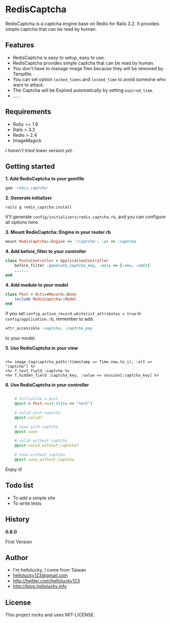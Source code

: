# RedisCaptcha

RedisCaptcha is a captcha engine base on Redis for Rails 3.2. It provides simple captcha that can be read by human.


## Features

* RedisCaptcha is easy to setup, easy to use.
* RedisCaptcha provides simple captcha that can be read by human.
* You don't have to manage image files because they will be removed by Tempfile.
* You can set option `locked_times` and `locked_time` to avoid someone who want to attack.
* The Captcha will be Expired automatically by setting `expired_time`.
* ......


## Requirements

* Ruby >= 1.9
* Rails > 3.2
* Redis > 2.4
* ImageMagick

*I haven't tried lower version yet.*

## Getting started

**1. Add RedisCaptcha to your gemfile**

```ruby
gem 'redis_captcha'
```

**2. Generate initializer**

    rails g redis_captcha:install

It'll generate `config/initializers/redis_captcha.rb`, and you can configure all options here.

**3. Mount RedisCaptcha::Engine in your router.rb**

```ruby
mount RedisCaptcha::Engine => '/captcha', :as => :captcha
```


**4. Add before_filter to your controller**

```ruby
class PostsController < ApplicationController
    before_filter :generate_captcha_key, :only => [:new, :edit]
    ......
end
```

**4. Add module to your model**

```ruby
class Post < ActiveRecord::Base
    include RedisCaptcha::Model
end
```

if you set `config.active_record.whitelist_attributes = true` in `config/application.rb`, remember to add:

```ruby
attr_accessible :captcha, :captcha_key
```

to your model.

**5. Use RedisCaptcha in your view**

```erb

<%= image_tag(captcha_path(:timestamp => Time.now.to_i), :alt => "captcha") %>
<%= f.text_field :captcha %>
<%= f.hidden_field :captcha_key, :value => session[:captcha_key] %>

```

**6. Use RedisCaptcha in your controller**

```ruby

    # Initialize a post
    @post = Post.new(:title => "test")

    # valid with captcha
    @post.valid?

    # save with captcha
    @post.save

    # valid without captcha
    @post.valid_without_captcha?

    # save without captcha
    @post.save_without_captcha
```


Enjoy it!

## Todo list

* To add a simple site
* To write tests


## History

**0.8.0**

First Version


## Author

* I'm hellolucky, I come from Taiwan
* hellolucky123@gmail.com
* http://twitter.com/hellolucky123
* http://blog.hellolucky.info


## License

This project rocks and uses MIT-LICENSE.

